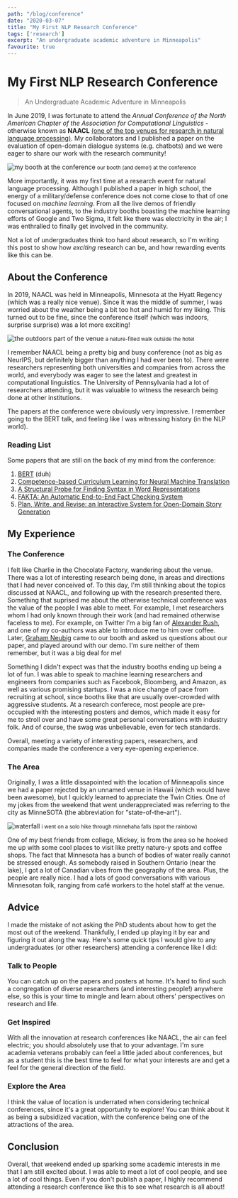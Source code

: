```yaml
---
path: "/blog/conference"
date: "2020-03-07"
title: "My First NLP Research Conference"
tags: ['research']
excerpt: "An undergraduate academic adventure in Minneapolis"
favourite: true 
---
```


# My First NLP Research Conference
> An Undergraduate Academic Adventure in Minneapolis

In June 2019, I was fortunate to attend the *Annual Conference of the North American Chapter of the Association for Computational Linguistics* - otherwise known as **NAACL** [(one of the top venues for research in natural language processing)](https://naacl2019.org/). My collaborators and I published a paper on the evaluation of open-domain dialogue systems (e.g. chatbots) and we were eager to share our work with the research community!

![my booth at the conference](https://i.imgur.com/iYbqd4w.jpg)
<small> our booth (and demo!) at the conference </small>

More importantly, it was my first time at a research event for natural language processing. Although I published a paper in high school, the energy of a military/defense conference does not come close to that of one focused on *machine learning*. From all the live demos of friendly conversational agents, to the industry booths boasting the machine learning efforts of Google and Two Sigma, it felt like there was electricity in the air; I was enthralled to finally get involved in the community.

Not a lot of undergraduates think too hard about research, so I'm writing this post to show how *exciting* research can be, and how rewarding events like this can be.

## About the Conference
In 2019, NAACL was held in Minneapolis, Minnesota at the Hyatt Regency (which was a really nice venue). Since it was the middle of summer, I was worried about the weather being a bit too hot and humid for my liking. This turned out to be fine, since the conference itself (which was indoors, surprise surprise) was a lot more exciting!

![the outdoors part of the venue](https://i.imgur.com/QiwX2oV.jpg)
<small> a nature-filled walk outside the hotel </small>

I remember NAACL being a pretty big and busy conference (not as big as NeurIPS, but definitely bigger than anything I had ever been to). There were researchers representing both universities and companies from across the world, and everybody was eager to see the latest and greatest in computational linguistics. The University of Pennsylvania had a lot of researchers attending, but it was valuable to witness the research being done at other institutions.

The papers at the conference were obviously very impressive. I remember going to the BERT talk, and feeling like I was witnessing history (in the NLP world).

### Reading List
Some papers that are still on the back of my mind from the conference:
1. [BERT](https://arxiv.org/abs/1810.04805) (duh)
2. [Competence-based Curriculum Learning for Neural Machine Translation](https://arxiv.org/abs/1903.09848)
3. [A Structural Probe for Finding Syntax in Word Representations](https://nlp.stanford.edu/pubs/hewitt2019structural.pdf)
4. [FAKTA: An Automatic End-to-End Fact Checking System](https://arxiv.org/abs/1906.04164)
5. [Plan, Write, and Revise: an Interactive System for Open-Domain Story Generation](https://arxiv.org/pdf/1904.02357.pdf)

## My Experience

### The Conference
I felt like Charlie in the Chocolate Factory, wandering about the venue. There was a lot of interesting research being done, in areas and directions that I had never conceived of. To this day, I'm still thinking about the topics discussed at NAACL, and following up with the research presented there. Something that suprised me about the otherwise technical conference was the value of the people I was able to meet. For example, I met researchers whom I had only known through their work (and had remained otherwise faceless to me). For example, on Twitter I'm a big fan of [Alexander Rush](http://rush-nlp.com/), and one of my co-authors was able to introduce me to him over coffee. Later, [Graham Neubig](http://www.phontron.com/) came to our booth and asked us questions about our paper, and played around with our demo. I'm sure neither of them remember, but it was a big deal for me!

Something I didn't expect was that the industry booths ending up being a lot of fun. I was able to speak to machine learning researchers and engineers from companies such as Facebook, Bloomberg, and Amazon, as well as various promising startups. I was a nice change of pace from recruiting at school, since booths like that are usually over-crowded with aggressive students. At a research conferece, most people are pre-occupied with the interesting posters and demos, which made it easy for me to stroll over and have some great personal conversations with industry folk. And of course, the swag was unbelievable, even for tech standards.

Overall, meeting a variety of interesting papers, researchers, and companies made the conference a very eye-opening experience.

### The Area
Originally, I was a little dissapointed with the location of Minneapolis since we had a paper rejected by an unnamed venue in Hawaii (which would have been awesome), but I quickly learned to appreciate the Twin Cities. One of my jokes from the weekend that went underappreciated was referring to the city as MinneSOTA (the abbreviation for "state-of-the-art"). 

![waterfall](https://i.imgur.com/azZNo8D.jpg)
<small> i went on a solo hike through minnehaha falls (spot the rainbow) </small>

One of my best friends from college, Mickey, is from the area so he hooked me up with some cool places to visit like pretty nature-y spots and coffee shops. The fact that Minnesota has a bunch of bodies of water really cannot be stressed enough. As somebody raised in Southern Ontario (near the lake), I got a lot of Canadian vibes from the geography of the area. Plus, the people are really nice. I had a lots of good conversations with various Minnesotan folk, ranging from café workers to the hotel staff at the venue.

## Advice
I made the mistake of not asking the PhD students about how to get the most out of the weekend. Thankfully, I ended up playing it by ear and figuring it out along the way. Here's some quick tips I would give to any undergraduates (or other researchers) attending a conference like I did:

### Talk to People
You can catch up on the papers and posters at home. It's hard to find such a congregation of diverse researchers (and interesting people!) anywhere else, so this is your time to mingle and learn about others' perspectives on research and life.

### Get Inspired
With all the innovation at research conferences like NAACL, the air can feel electric; you should absolutely use that to your advantage. I'm sure academia veterans probably can feel a little jaded about conferences, but as a student this is the best time to feel for what your interests are and get a feel for the general direction of the field.

### Explore the Area
I think the value of location is underrated when considering technical conferences, since it's a great opportunity to explore! You can think about it as being a subsidized vacation, with the conference being one of the attractions of the area.

## Conclusion
Overall, that weekend ended up sparking some academic interests in me that I am still excited about. I was able to meet a lot of cool people, and see a lot of cool things. Even if you don't publish a paper, I highly recommend attending a research conference like this to see what research is all about!